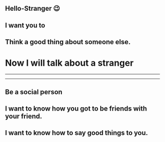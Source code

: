 ## Hello-Stranger 😉

## I want you to 
## Think a good thing about someone else.

# Now I will talk about a stranger

<hr><hr>

## Be a social person

## I want to know how you got to be friends with your friend.

## I want to know how to say good things to you.
